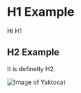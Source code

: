 # H1 Example
Hi H1

## H2 Example
It is definetly H2.

![Image of Yaktocat](https://octodex.github.com/images/yaktocat.png)
